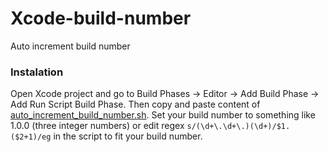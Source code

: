 Xcode-build-number
==================

Auto increment build number

### Instalation

Open Xcode project and go to Build Phases -> Editor -> Add Build Phase -> Add Run Script Build Phase. Then copy and paste content of [auto_increment_build_number.sh](auto_increment_build_number.sh). Set your build number to something like 1.0.0 (three integer numbers) or edit regex `s/(\d+\.\d+\.)(\d+)/$1.($2+1)/eg` in the script to fit your build number.

